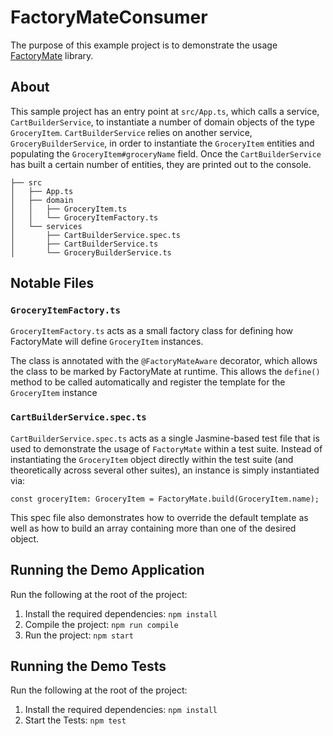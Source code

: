 # FactoryMateConsumer

The purpose of this example project is to demonstrate the usage 
[FactoryMate](https://github.com/rwaskiewicz/factory-mate) library.

## About
This sample project has an entry point at `src/App.ts`, which calls a service, `CartBuilderService`, to instantiate a 
number of domain objects of the type `GroceryItem`.  `CartBuilderService` relies on another service, 
`GroceryBuilderService`, in order to instantiate the `GroceryItem` entities and populating the 
`GroceryItem#groceryName` field. Once the `CartBuilderService` has built a certain number of entities, they are printed
out to the console. 

```
├── src
│   ├── App.ts
│   ├── domain
│   │   ├── GroceryItem.ts
│   │   └── GroceryItemFactory.ts
│   └── services
│       ├── CartBuilderService.spec.ts
│       ├── CartBuilderService.ts
│       └── GroceryBuilderService.ts
```

## Notable Files

### ```GroceryItemFactory.ts```
`GroceryItemFactory.ts` acts as a small factory class for defining how FactoryMate will define `GroceryItem` instances.  

The class is annotated with the `@FactoryMateAware` decorator, which allows the class to be marked by FactoryMate 
at runtime. This allows the `define()` method to be called automatically and register the template for the `GroceryItem` instance

### ```CartBuilderService.spec.ts```

`CartBuilderService.spec.ts` acts as a single Jasmine-based test file that is used to demonstrate the usage of 
`FactoryMate` within a test suite.  Instead of instantiating the `GroceryItem` object directly within the test suite 
(and theoretically across several other suites), an instance is simply instantiated via:

```const groceryItem: GroceryItem = FactoryMate.build(GroceryItem.name);```

This spec file also demonstrates how to override the default template as well as how to build an array containing more
than one of the desired object.

## Running the Demo Application

Run the following at the root of the project:

1. Install the required dependencies: `npm install`
2. Compile the project: `npm run compile`
3. Run the project: `npm start`

## Running the Demo Tests

Run the following at the root of the project:

1. Install the required dependencies: `npm install`
2. Start the Tests: `npm test`

